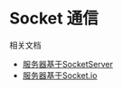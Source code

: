 
# Socket 通信

相关文档

- [服务器基于SocketServer](http://blog.csdn.net/zhangjm_123/article/details/41924151)
- [服务器基于Socket.io](https://github.com/nkzawa/socket.io-android-chat)
